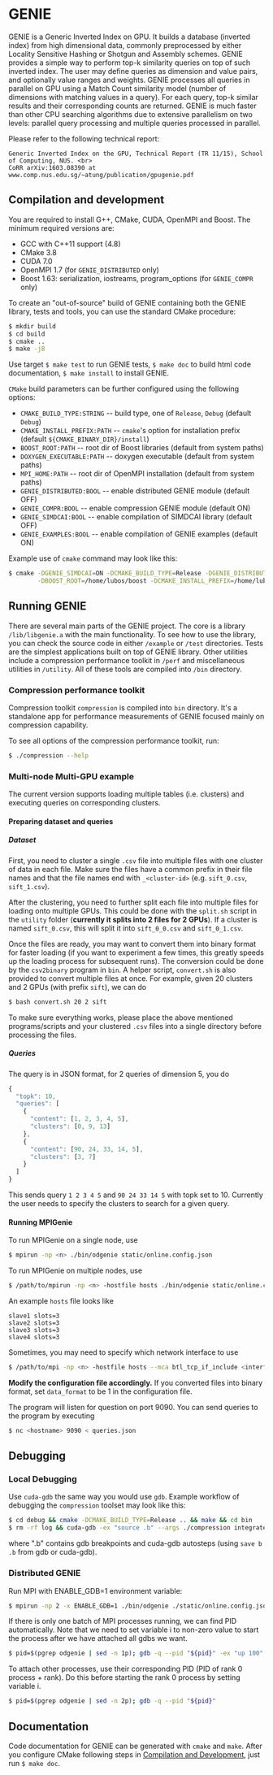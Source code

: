 # GENIE

GENIE is a Generic Inverted Index on GPU. It builds a database (inverted index) from high dimensional data, commonly
preprocessed by either Locality Sensitive Hashing or Shotgun and Assembly schemes. GENIE provides a simple way to
perform top-k similarity queries on top of such inverted index. The user may define queries as dimension and value
pairs, and optionally value ranges and weights. GENIE processes all queries in parallel on GPU using a Match Count
similarity model (number of dimensions with matching values in a query). For each query, top-k similar results and
their corresponding counts are returned. GENIE is much faster than other CPU searching algorithms due to extensive
parallelism on two levels: parallel query processing and multiple queries processed in parallel.

Please refer to the following technical report:

```
Generic Inverted Index on the GPU, Technical Report (TR 11/15), School of Computing, NUS. <br>
CoRR arXiv:1603.08390 at www.comp.nus.edu.sg/~atung/publication/gpugenie.pdf

```


## Compilation and development

You are required to install G++, CMake, CUDA, OpenMPI and Boost. The minimum required versions are:
- GCC with C++11 support (4.8)
- CMake 3.8
- CUDA 7.0
- OpenMPI 1.7 (for `GENIE_DISTRIBUTED` only)
- Boost 1.63: serialization, iostreams, program_options (for `GENIE_COMPR` only)

To create an "out-of-source" build of GENIE containing both the GENIE library, tests and tools, you can use the
standard CMake procedure:

```bash
$ mkdir build
$ cd build
$ cmake ..
$ make -j8
```
Use target `$ make test` to run GENIE tests, `$ make doc` to build html code documentation, `$ make install` to
install GENIE.

`CMake` build parameters can be further configured using the following options:
- `CMAKE_BUILD_TYPE:STRING` -- build type, one of `Release`, `Debug` (default `Debug`)
- `CMAKE_INSTALL_PREFIX:PATH` -- `cmake`'s option for installation prefix (default `${CMAKE_BINARY_DIR}/install`)
- `BOOST_ROOT:PATH` -- root dir of Boost libraries (default from system paths)
- `DOXYGEN_EXECUTABLE:PATH` -- doxygen executable (default from system paths)
- `MPI_HOME:PATH` -- root dir of OpenMPI installation (default from system paths)
- `GENIE_DISTRIBUTED:BOOL` -- enable distributed GENIE module (default OFF)
- `GENIE_COMPR:BOOL` -- enable compression GENIE module (default ON)
- `GENIE_SIMDCAI:BOOL` -- enable compilation of SIMDCAI library (default OFF)
- `GENIE_EXAMPLES:BOOL` -- enable compilation of GENIE examples (default ON)

Example use of `cmake` command may look like this:
```bash
$ cmake -DGENIE_SIMDCAI=ON -DCMAKE_BUILD_TYPE=Release -DGENIE_DISTRIBUTED=ON -DGENIE_COMPR=ON \
        -DBOOST_ROOT=/home/lubos/boost -DCMAKE_INSTALL_PREFIX=/home/lubos/genie-install ..
```

## Running GENIE

There are several main parts of the GENIE project. The core is a library `/lib/libgenie.a` with the main functionality.
To see how to use the library, you can check the source code in either `/example` or `/test` directories. Tests are
the simplest  applications built on top of GENIE library. Other utilities include a compression performance toolkit
in `/perf` and miscellaneous utilities in `/utility`. All of these tools are compiled into `/bin` directory.


### Compression performance toolkit


Compression toolkit `compression` is compiled into `bin` directory. It's a standalone app for performance measurements
of GENIE focused mainly on compression capability.

To see all options of the compression performance toolkit, run:
```bash
$ ./compression --help
```


### Multi-node Multi-GPU example

The current version supports loading multiple tables (i.e. clusters) and
executing queries on corresponding clusters.

#### Preparing dataset and queries

##### Dataset

First, you need to cluster a single `.csv` file into multiple files with
one cluster of data in each file. Make sure the files have a common prefix
in their file names and that the file names end with `_<cluster-id>`
(e.g. `sift_0.csv`, `sift_1.csv`).

After the clustering, you need to further split each file into multiple
files for loading onto multiple GPUs. This could be done with the `split.sh`
script in the `utility` folder (**currently it splits into 2 files for 2 GPUs**).
If a cluster is named `sift_0.csv`, this will split it into `sift_0_0.csv`
and `sift_0_1.csv`.

Once the files are ready, you may want to convert them into binary format
for faster loading (if you want to experiment a few times, this greatly
speeds up the loading process for subsequent runs). The conversion could
be done by the `csv2binary` program in `bin`. A helper script, `convert.sh`
is also provided to convert multiple files at once. For example, given 20
clusters and 2 GPUs (with prefix `sift`), we can do

```bash
$ bash convert.sh 20 2 sift
```

To make sure everything works, please place the above mentioned programs/scripts
and your clustered `.csv` files into a single directory before processing the files.

##### Queries

The query is in JSON format, for 2 queries of dimension 5, you do

```javascript
{
  "topk": 10,
  "queries": [
    {
      "content": [1, 2, 3, 4, 5],
      "clusters": [0, 9, 13]
    },
    {
      "content": [90, 24, 33, 14, 5],
      "clusters": [3, 7]
    }
  ]
}
```

This sends query `1 2 3 4 5` and `90 24 33 14 5` with topk set to 10.
Currently the user needs to specify the clusters to search for a
given query.

#### Running MPIGenie

To run MPIGenie on a single node, use

```bash
$ mpirun -np <n> ./bin/odgenie static/online.config.json
```

To run MPIGenie on multiple nodes, use

```bash
$ /path/to/mpirun -np <n> -hostfile hosts ./bin/odgenie static/online.config.json
```

An example `hosts` file looks like

```
slave1 slots=3
slave2 slots=3
slave3 slots=3
slave4 slots=3
```

Sometimes, you may need to specify which network interface to use

```bash
$ /path/to/mpi -np <n> -hostfile hosts --mca btl_tcp_if_include <interface> ./bin/odgenie static/online.config.json
```

**Modify the configuration file accordingly.** If you converted files into
binary format, set `data_format` to be 1 in the configuration file.

The program will listen for question on port 9090. You can send queries
to the program by executing

```bash
$ nc <hostname> 9090 < queries.json
```



## Debugging


### Local Debugging

Use `cuda-gdb` the same way you would use `gdb`. Example workflow of debugging the `compression` toolset may look like
this:

``` bash
$ cd debug && cmake -DCMAKE_BUILD_TYPE=Release .. && make && cd bin
$ rm -rf log && cuda-gdb -ex "source .b" --args ./compression integrated /home/lubos/data/adult.csv all
```
where ".b" contains gdb breakpoints and cuda-gdb autosteps (using `save b .b` from gdb or cuda-gdb).


### Distributed GENIE

Run MPI with ENABLE_GDB=1 environment variable:

```bash
$ mpirun -np 2 -x ENABLE_GDB=1 ./bin/odgenie ./static/online.config.json
```

If there is only one batch of MPI processes running, we can find PID automatically. Note that we need to set variable i
to non-zero value to start the process after we have attached all gdbs we want.

```bash
$ pid=$(pgrep odgenie | sed -n 1p); gdb -q --pid "${pid}" -ex "up 100" -ex "down 1" -ex "set variable gdb_attached=1" -ex "continue"
```

To attach other processes, use their corresponding PID (PID of rank 0 process + rank). Do this before starting the rank
0 process by setting variable i.

```bash
$ pid=$(pgrep odgenie | sed -n 2p); gdb -q --pid "${pid}"
```


## Documentation

Code documentation for GENIE can be generated with `cmake` and `make`. After you configure CMake following steps in
[Compilation and Development](#compilation-and-development), just run `$ make doc`.
